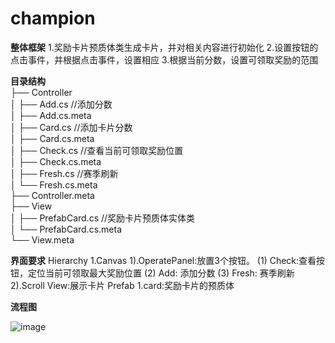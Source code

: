 # champion

**整体框架**
1.奖励卡片预质体类生成卡片，并对相关内容进行初始化
2.设置按钮的点击事件，并根据点击事件，设置相应
3.根据当前分数，设置可领取奖励的范围
 
 **目录结构**           
├── Controller  
│   ├── Add.cs //添加分数  
│   ├── Add.cs.meta  
│   ├── Card.cs //添加卡片分数  
│   ├── Card.cs.meta  
│   ├── Check.cs //查看当前可领取奖励位置  
│   ├── Check.cs.meta  
│   ├── Fresh.cs //赛季刷新  
│   └── Fresh.cs.meta  
├── Controller.meta  
├── View  
│   ├── PrefabCard.cs //奖励卡片预质体实体类  
│   └── PrefabCard.cs.meta  
└── View.meta  

**界面要求**
  Hierarchy
   1.Canvas
     1).OperatePanel:放置3个按钮。
        (1) Check:查看按钮，定位当前可领取最大奖励位置
        (2) Add: 添加分数
        (3) Fresh: 赛季刷新
     2).Scroll View:展示卡片
  Prefab
   1.card:奖励卡片的预质体
   
**流程图**

![image](https://github.com/89trillion-songzhiheng/champion/tree/main/Assets/Picture/NewChamp)
